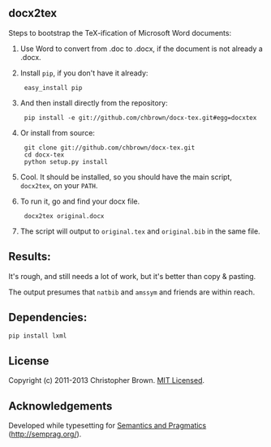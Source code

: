 ## docx2tex

Steps to bootstrap the TeX-ification of Microsoft Word documents:

1. Use Word to convert from .doc to .docx, if the document is not already a .docx.
2. Install `pip`, if you don't have it already:

        easy_install pip

3. And then install directly from the repository:

        pip install -e git://github.com/chbrown/docx-tex.git#egg=docxtex

4. Or install from source:

        git clone git://github.com/chbrown/docx-tex.git
        cd docx-tex
        python setup.py install

5. Cool. It should be installed, so you should have the main script, `docx2tex`, on your `PATH`.
6. To run it, go and find your docx file.

        docx2tex original.docx

7. The script will output to `original.tex` and `original.bib` in the same file.


## Results:

It's rough, and still needs a lot of work, but it's better than copy & pasting.

The output presumes that `natbib` and `amssym` and friends are within reach.


## Dependencies:

    pip install lxml


## License

Copyright (c) 2011-2013 Christopher Brown. [MIT Licensed](LICENSE).


## Acknowledgements

Developed while typesetting for [Semantics and Pragmatics](http://semprag.org/) (http://semprag.org/).
